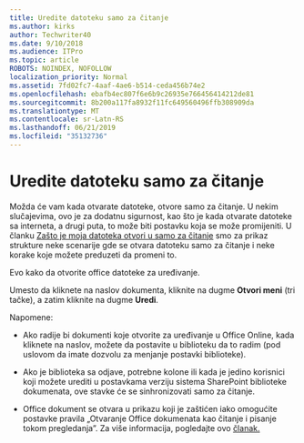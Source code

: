 ```yaml
---
title: Uredite datoteku samo za čitanje
ms.author: kirks
author: Techwriter40
ms.date: 9/10/2018
ms.audience: ITPro
ms.topic: article
ROBOTS: NOINDEX, NOFOLLOW
localization_priority: Normal
ms.assetid: 7fd02fc7-4aaf-4ae6-b514-ceda456b74e2
ms.openlocfilehash: ebafb4ec807f6e6b9c26935e766456414212de81
ms.sourcegitcommit: 8b200a117fa8932f11fc649560496ffb308909da
ms.translationtype: MT
ms.contentlocale: sr-Latn-RS
ms.lasthandoff: 06/21/2019
ms.locfileid: "35132736"
---
```

# <a name="edit-a-read-only-file"></a>Uredite datoteku samo za čitanje

Možda će vam kada otvarate datoteke, otvore samo za čitanje. U nekim slučajevima, ovo je za dodatnu sigurnost, kao što je kada otvarate datoteke sa interneta, a drugi puta, to može biti postavku koja se može promijeniti. U članku [Zašto je moja datoteka otvori u samo za čitanje](https://support.office.com/article/Why-did-my-file-open-read-only-3ab4b792-da50-4b38-8628-14c64e1f1d15) smo za prikaz strukture neke scenarije gde se otvara datoteku samo za čitanje i neke korake koje možete preduzeti da promeni to.

Evo kako da otvorite office datoteke za uređivanje.

Umesto da kliknete na naslov dokumenta, kliknite na dugme **Otvori meni** (tri tačke), a zatim kliknite na dugme **Uredi**.

Napomene:

- Ako radije bi dokumenti koje otvorite za uređivanje u Office Online, kada kliknete na naslov, možete da postavite u biblioteku da to radim (pod uslovom da imate dozvolu za menjanje postavki biblioteke).

- Ako je biblioteka sa odjave, potrebne kolone ili kada je jedino korisnici koji možete urediti u postavkama verziju sistema SharePoint biblioteke dokumenata, ove stavke će se sinhronizovati samo za čitanje.

- Office dokument se otvara u prikazu koji je zaštićen iako omogućite postavke pravila „Otvaranje Office dokumenata kao čitanje i pisanje tokom pregledanja”. Za više informacija, pogledajte ovo [članak.](https://support.microsoft.com/help/983047/an-office-document-opens-in-protected-view-even-though-you-enable-the)

